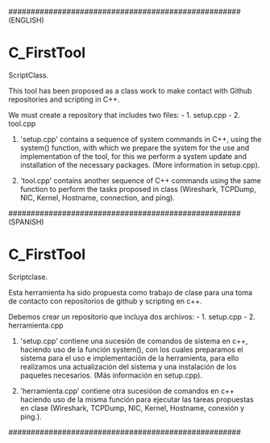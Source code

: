 
####################################################
(ENGLISH)
# C_FirstTool
ScriptClass.

This tool has been proposed as a class work to make contact with Github repositories
and scripting in C++.

We must create a repository that includes two files:
    -  1. setup.cpp
    -  2. tool.cpp
   
  
1. 'setup.cpp' contains a sequence of system commands in C++, using the system() function, 
   with which we prepare the system for the use and implementation of the tool, for this we perform a system update 
   and installation of the necessary packages. (More information in setup.cpp).
   
2. 'tool.cpp' contains another sequence of C++ commands using the same function to perform 
   the tasks proposed in class (Wireshark, TCPDump, NIC, Kernel, Hostname, connection, and ping).   
   



####################################################
(SPANISH)
# C_FirstTool
Scriptclase.

Esta herramienta ha sido propuesta como trabajo de clase para una toma de contacto con repositorios de github
y scripting en c++.

Debemos crear un repositorio que incluya dos archivos:
    -   1. setup.cpp
    -   2. herramienta.cpp
  

1. 'setup.cpp' contiene una sucesión de comandos de sistema en c++, haciendo uso de la función system(), con los
cuales preparamos el sistema para el uso e implementación de la herramienta, para ello realizamos una actualización
del sistema y una instalación de los paquetes necesarios. (Más información en setup.cpp).

2. 'herramienta.cpp' contiene otra sucesióon de comandos en c++ haciendo uso de la misma función para ejecutar las
tareas propuestas en clase (Wireshark, TCPDump, NIC, Kernel, Hostname, conexión y ping.).

####################################################

